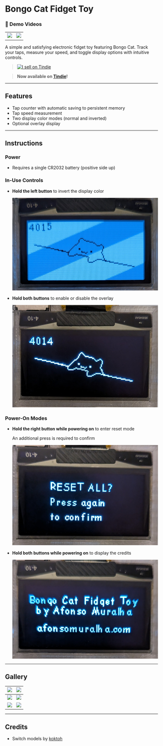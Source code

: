 

# Bongo Cat Fidget Toy

### 🐾 Demo Videos

<table>
  <tr>
    <td align="center">
      <img src="https://i.imgur.com/VvI4dpk.gif" width="300"><br>
    </td>
    <td align="center">
      <img src="https://i.imgur.com/NdPEYkZ.gif" width="300"><br>
    </td>
  </tr>
</table>


A simple and satisfying electronic fidget toy featuring Bongo Cat. Track your taps, measure your speed, and toggle display options with intuitive controls.


> <a href="https://www.tindie.com/products/afonsus1997/bongo-cat-fidget-toy/"><img src="https://d2ss6ovg47m0r5.cloudfront.net/badges/tindie-larges.png" alt="I sell on Tindie" width="200" height="104"></a>

> **Now available on [Tindie](https://www.tindie.com/products/afonsus1997/bongo-cat-fidget-toy/)!**

---

## Features

* Tap counter with automatic saving to persistent memory  
* Tap speed measurement  
* Two display color modes (normal and inverted)  
* Optional overlay display  

---

## Instructions

### Power

- Requires a single CR2032 battery (positive side up)

### In-Use Controls

* **Hold the left button** to invert the display color
  
  ![](https://github.com/afonsus1997/Bongo-Cat-Fidget-Toy/blob/main/Media/Photos/PXL_20250726_182516591.MACRO_FOCUS.MP~2.jpg)

* **Hold both buttons** to enable or disable the overlay
  
  ![](https://github.com/afonsus1997/Bongo-Cat-Fidget-Toy/blob/main/Media/Photos/PXL_20250726_182507299.MACRO_FOCUS.jpg)

### Power-On Modes

* **Hold the right button while powering on** to enter reset mode
  
  An additional press is required to confirm
  
  ![](https://github.com/afonsus1997/Bongo-Cat-Fidget-Toy/blob/main/Media/Photos/PXL_20250726_182606367.MACRO_FOCUS.jpg)

* **Hold both buttons while powering on** to display the credits
  
  ![](https://github.com/afonsus1997/Bongo-Cat-Fidget-Toy/blob/main/Media/Photos/PXL_20250726_182619984.MACRO_FOCUS.jpg)

---

## Gallery

| ![](https://github.com/afonsus1997/Bongo-Cat-Fidget-Toy/blob/main/Media/Photos/IMG_3982.jpg?raw=true) | ![](https://github.com/afonsus1997/Bongo-Cat-Fidget-Toy/blob/main/Media/Photos/IMG_3981.jpg?raw=true) |
| ----------------------------------------------------------------------------------------------------- | ----------------------------------------------------------------------------------------------------- |
| ![](https://github.com/afonsus1997/Bongo-Cat-Fidget-Toy/blob/main/Media/Photos/IMG_3995.jpg?raw=true) | ![](https://github.com/afonsus1997/Bongo-Cat-Fidget-Toy/blob/main/Media/Photos/IMG_4014.jpg?raw=true) |
| ![](https://github.com/afonsus1997/Bongo-Cat-Fidget-Toy/blob/main/Media/Photos/IMG_4030.jpg?raw=true) | ![](https://github.com/afonsus1997/Bongo-Cat-Fidget-Toy/blob/main/Media/Photos/IMG_4032.jpg?raw=true) |

---

## Credits

* Switch models by [koktoh](https://github.com/koktoh/keyswitch_model)
